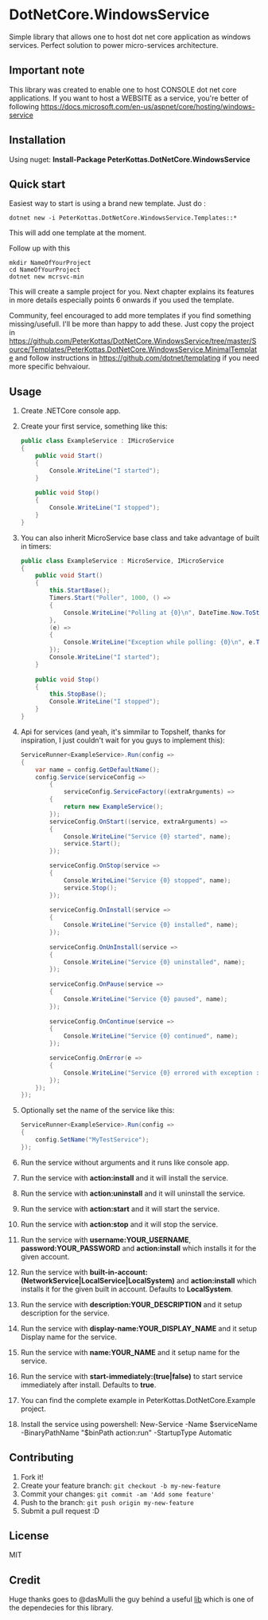 # DotNetCore.WindowsService

Simple library that allows one to host dot net core application as windows services. Perfect solution to power micro-services architecture.

## Important note 

This library was created to enable one to host CONSOLE dot net core applications. If you want to host a WEBSITE as a service, you're better of following https://docs.microsoft.com/en-us/aspnet/core/hosting/windows-service

## Installation

Using nuget:
**Install-Package PeterKottas.DotNetCore.WindowsService**

## Quick start

Easiest way to start is using a brand new template. Just do :
```
dotnet new -i PeterKottas.DotNetCore.WindowsService.Templates::*
```
This will add one template at the moment.

Follow up with this
```
mkdir NameOfYourProject
cd NameOfYourProject
dotnet new mcrsvc-min
```
This will create a sample project for you. Next chapter explains its features in more details especially points 6 onwards if you used the template.

Community, feel encouraged to add more templates if you find something missing/usefull. I'll be more than happy to add these. Just copy the project in https://github.com/PeterKottas/DotNetCore.WindowsService/tree/master/Source/Templates/PeterKottas.DotNetCore.WindowsService.MinimalTemplate and follow instructions in https://github.com/dotnet/templating if you need more specific behvaiour.

## Usage

1. Create .NETCore console app.
	
2. Create your first service, something like this:
	```cs
	public class ExampleService : IMicroService
	{
		public void Start()
		{
			Console.WriteLine("I started");
		}
		
		public void Stop()
		{
			Console.WriteLine("I stopped");
		}
	}
	```
2. You can also inherit MicroService base class and take advantage of built in timers:
	```cs
	public class ExampleService : MicroService, IMicroService
	{
		public void Start()
		{
			this.StartBase();
			Timers.Start("Poller", 1000, () =>
			{
				Console.WriteLine("Polling at {0}\n", DateTime.Now.ToString("o"));
			},
			(e) =>
			{
				Console.WriteLine("Exception while polling: {0}\n", e.ToString());
			});
			Console.WriteLine("I started");
		}
		
		public void Stop()
		{
			this.StopBase();
			Console.WriteLine("I stopped");
		}
	}
	```
3. Api for services (and yeah, it's simmilar to Topshelf, thanks for inspiration, I just couldn't wait for you guys to implement this):
	```cs
	ServiceRunner<ExampleService>.Run(config =>
	{
		var name = config.GetDefaultName();
		config.Service(serviceConfig =>
			{
				serviceConfig.ServiceFactory((extraArguments) =>
			{
				return new ExampleService();
			});
			serviceConfig.OnStart((service, extraArguments) =>
			{
				Console.WriteLine("Service {0} started", name);
				service.Start();
			});

			serviceConfig.OnStop(service =>
			{
				Console.WriteLine("Service {0} stopped", name);
				service.Stop();
			});
			
			serviceConfig.OnInstall(service =>
			{
				Console.WriteLine("Service {0} installed", name);
			});
			
			serviceConfig.OnUnInstall(service =>
			{
				Console.WriteLine("Service {0} uninstalled", name);
			});
			
			serviceConfig.OnPause(service =>
			{
				Console.WriteLine("Service {0} paused", name);
			});
			
			serviceConfig.OnContinue(service =>
			{
				Console.WriteLine("Service {0} continued", name);
			});

			serviceConfig.OnError(e =>
			{
				Console.WriteLine("Service {0} errored with exception : {1}", name, e.Message);
			});
		});
	});
	```
4. Optionally set the name of the service like this:
	
	```cs
	ServiceRunner<ExampleService>.Run(config =>
	{
		config.SetName("MyTestService");
	});
	```
5. Run the service without arguments and it runs like console app.
6. Run the service with **action:install** and it will install the service.
7. Run the service with **action:uninstall** and it will uninstall the service.
8. Run the service with **action:start** and it will start the service.
9. Run the service with **action:stop** and it will stop the service.
10. Run the service with **username:YOUR_USERNAME**, **password:YOUR_PASSWORD** and **action:install** which installs it for the given account.
11. Run the service with **built-in-account:(NetworkService|LocalService|LocalSystem)** and **action:install** which installs it for the given built in account. Defaults to **LocalSystem**.
12. Run the service with **description:YOUR_DESCRIPTION** and it setup description for the service.
13. Run the service with **display-name:YOUR_DISPLAY_NAME** and it setup Display name for the service.
14. Run the service with **name:YOUR_NAME** and it setup name for the service.
15. Run the service with **start-immediately:(true|false)** to start service immediately after install. Defaults to **true**.
16. You can find the complete example in PeterKottas.DotNetCore.Example project.
17. Install the service using powershell: New-Service -Name $serviceName -BinaryPathName "$binPath action:run" -StartupType Automatic

## Contributing

1. Fork it!
2. Create your feature branch: `git checkout -b my-new-feature`
3. Commit your changes: `git commit -am 'Add some feature'`
4. Push to the branch: `git push origin my-new-feature`
5. Submit a pull request :D

## License

MIT 

## Credit

Huge thanks goes to @dasMulli the guy behind a useful [lib](https://github.com/dasMulli/dotnet-win32-service) which is one of the dependecies for this library.

